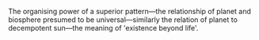 The organising power of a superior pattern—the relationship of planet and biosphere presumed to be universal—similarly the relation of planet to decempotent sun—the meaning of 'existence beyond life'.